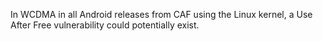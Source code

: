In WCDMA in all Android releases from CAF using the Linux kernel, a Use After Free vulnerability could potentially exist.